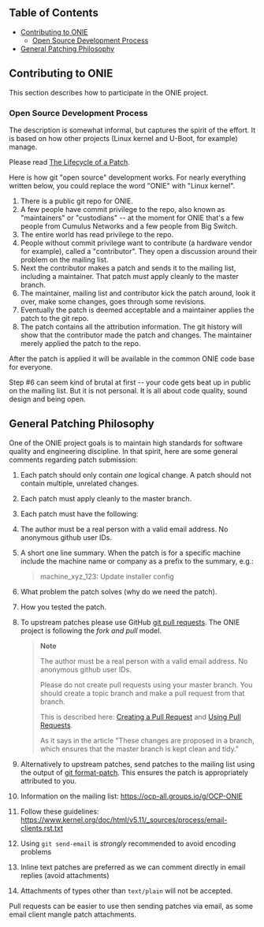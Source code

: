 <!---
   Copyright (C) 2014-2015 Curt Brune <curt@cumulusnetworks.com>
   Copyright (C) 2014 Pete Bratach <pete@cumulusnetworks.com>
   SPDX-License-Identifier:     GPL-2.0
-->

## Table of Contents

* [Contributing to ONIE](#contributing-to-onie)
  * [Open Source Development Process](#open-source-development-process)
* [General Patching Philosophy](#general-patching-philosophy)

## Contributing to ONIE

This section describes how to participate in the ONIE project.

### Open Source Development Process

The description is somewhat informal, but captures the spirit of the
effort. It is based on how other projects (Linux kernel and U-Boot,
for example) manage.

Please read
[The Lifecycle of a Patch](https://www.kernel.org/doc/html/latest/process/2.Process.html#the-lifecycle-of-a-patch).

Here is how git "open source" development works. For nearly everything
written below, you could replace the word "ONIE" with "Linux kernel".

1.  There is a public git repo for ONIE.
1.  A few people have commit privilege to the repo, also known as
    "maintainers" or "custodians" -- at the moment for ONIE that's a
    few people from Cumulus Networks and a few people from Big Switch.
1.  The entire world has read privilege to the repo.
1.  People without commit privilege want to contribute (a hardware
    vendor for example), called a "contributor". They open a
    discussion around their problem on the mailing list.
1.  Next the contributor makes a patch and sends it to the mailing
    list, including a maintainer.  That patch *must* apply cleanly
    to the master branch.
1.  The maintainer, mailing list and contributor kick the patch
    around, look it over, make some changes, goes through some
    revisions.
1.  Eventually the patch is deemed acceptable and a maintainer applies
    the patch to the git repo.
1.  The patch contains all the attribution information. The git
    history will show that the contributor made the patch and
    changes. The maintainer merely applied the patch to the repo.

After the patch is applied it will be available in the common ONIE
code base for everyone.

Step \#6 can seem kind of brutal at first -- your code gets beat up in
public on the mailing list. But it is not personal. It is all about
code quality, sound design and being open.

## General Patching Philosophy

One of the ONIE project goals is to maintain high standards for
software quality and engineering discipline. In that spirit, here are
some general comments regarding patch submission:

1.  Each patch should only contain *one* logical change. A patch
    should not contain multiple, unrelated changes.
1.  Each patch must apply cleanly to the master branch.
1.  Each patch must have the following:
  1.  The author must be a real person with a valid email address. No
      anonymous github user IDs.
  1.  A short one line summary. When the patch is for a specific
      machine include the machine name or company as a prefix to the
      summary, e.g.:
      > machine\_xyz\_123: Update installer config
  1.  What problem the patch solves (why do we need the patch).
  1.  How you tested the patch.

1.  To upstream patches please use GitHub
    [git pull requests](https://help.github.com/articles/using-pull-requests).
    The ONIE project is following the
    *fork and pull* model.

    > **Note**
    >
    > The author must be a real person with a valid email address. No anonymous github user IDs.
    >
    > Please do not create pull requests using your master branch. You should create a topic branch and make a pull request from that branch.
    >
    > This is described here: [Creating a Pull Request](https://help.github.com/articles/creating-a-pull-request/) and [Using Pull Requests](https://help.github.com/articles/using-pull-requests/).
    >
    > As it says in the article "These changes are proposed in a branch, which ensures that the master branch is kept clean and tidy."

1.  Alternatively to upstream patches, send patches to the mailing list using the
    output of
    [git format-patch](https://www.kernel.org/pub/software/scm/git/docs/git-format-patch.html). This
    ensures the patch is appropriately attributed to you.
  1.  Information on the mailing list: https://ocp-all.groups.io/g/OCP-ONIE
  1.  Follow these guidelines: https://www.kernel.org/doc/html/v5.11/_sources/process/email-clients.rst.txt
  1.  Using `git send-email` is *strongly* recommended to avoid encoding problems
  1.  Inline text patches are preferred as we can comment directly in email replies (avoid attachments)
  1.  Attachments of types other than `text/plain` will not be accepted.

Pull requests can be easier to use then sending patches via email, as
some email client mangle patch attachments.
